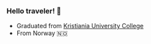 ### Hello traveler! :wave:

* Graduated from [Kristiania University College](https://www.kristiania.no/en/)
* From Norway 🇳🇴
